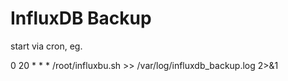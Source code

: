 # InfluxDB Backup

start via cron, eg. 

0 20 * * * /root/influxbu.sh >> /var/log/influxdb_backup.log 2>&1
